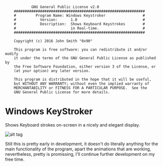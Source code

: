 
                GNU General Public License v2.0
        ############################################################
        #         Program Name: Windows Keystroker			       #
        #			Version:	  1.0							   #
        #			Description:  Shows Keyboard Keystrokes		   #
        #						  in Real-time.         		   #
        ############################################################

        Copyright (c) 2016 John Smith "0x90"

        This program is free software: you can redistribute it and/or modify
        it under the terms of the GNU General Public License as published by
        the Free Software Foundation, either version 3 of the License, or
        (at your option) any later version.

        This program is distributed in the hope that it will be useful,
        but WITHOUT ANY WARRANTY; without even the implied warranty of
        MERCHANTABILITY or FITNESS FOR A PARTICULAR PURPOSE.  See the
        GNU General Public License for more details.

# Windows KeyStroker
Shows Keyboard strokes on-screen in a nicely and elegant display.

![alt tag](http://i.imgur.com/XQQ5yar.png)

Still this is pretty early in development, it doesn't do literally anything for the main functionality of the program, apart the animations that are working, nevertheless, pretty is promissing, I'll continue further development on my free time.
